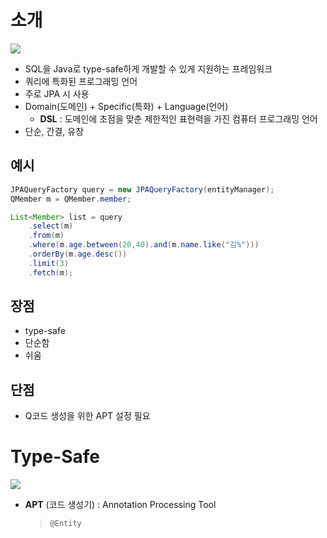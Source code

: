 # 소개
![](https://i.imgur.com/ZlBafj5.png)
- SQL을 Java로 type-safe하게 개발할 수 있게 지원하는 프레임워크
- 쿼리에 특화된 프로그래밍 언어
- 주로 JPA 시 사용
- Domain(도메인) + Specific(특화) + Language(언어)
	- **DSL** : 도메인에 초점을 맞춘 제한적인 표현력을 가진 컴퓨터 프로그래밍 언어
- 단순, 간결, 유창
## 예시
```java
JPAQueryFactory query = new JPAQueryFactory(entityManager);
QMember m = QMember.member;

List<Member> list = query
	.select(m)
	.from(m)
	.where(m.age.between(20,40).and(m.name.like("김%")))
	.orderBy(m.age.desc())
	.limit(3)
	.fetch(m);
```
## 장점
- type-safe
- 단순함
- 쉬움
## 단점
- Q코드 생성을 위한 APT 설정 필요
# Type-Safe
![](https://i.imgur.com/LfgNUBC.png)
- **APT** (코드 생성기) : Annotation Processing Tool
	> `@Entity`
